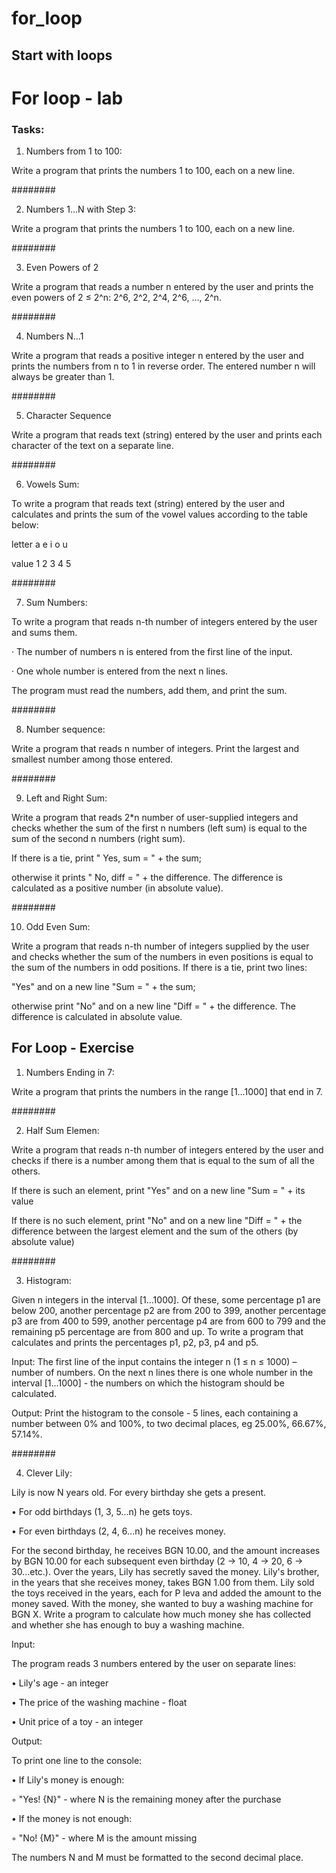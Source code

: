 # for_loop
## Start with loops

# For loop - lab

### Tasks:

01. Numbers from 1 to 100:

Write a program that prints the numbers 1 to 100, each on a new line.

########

02. Numbers 1...N with Step 3:

Write a program that prints the numbers 1 to 100, each on a new line.

########

03. Even Powers of 2

Write a program that reads a number n entered by the user and prints the even powers of 2 ≤ 2^n: 2^6, 2^2, 2^4, 2^6, …, 2^n.

########

04. Numbers N...1

Write a program that reads a positive integer n entered by the user and prints the numbers from n to 1 in reverse order. The entered number n will always be greater than 1.

########

05. Character Sequence

Write a program that reads text (string) entered by the user and prints each character of the text on a separate line.

########

06. Vowels Sum:


To write a program that reads text (string) entered by the user and calculates and prints the sum of the vowel values ​​according to the table below:

letter a e i o u

value  1 2 3 4 5

########

07. Sum Numbers:

To write a program that reads n-th number of integers entered by the user and sums them.

· The number of numbers n is entered from the first line of the input.

· One whole number is entered from the next n lines.

The program must read the numbers, add them, and print the sum.

########

08. Number sequence:

Write a program that reads n number of integers. Print the largest and smallest number among those entered.

########

09. Left and Right Sum:

Write a program that reads 2*n number of user-supplied integers and checks whether the sum of the first n numbers (left sum) is equal to the sum of the second n numbers (right sum). 

If there is a tie, print " Yes, sum = " + the sum;

otherwise it prints " No, diff = " + the difference. The difference is calculated as a positive number (in absolute value).

########

10. Odd Even Sum:

Write a program that reads n-th number of integers supplied by the user and checks whether the sum of the numbers in even positions is equal to the sum of the numbers in odd positions. If there is a tie, print two lines:

"Yes" and on a new line "Sum = " + the sum; 

otherwise print "No" and on a new line "Diff = " + the difference. The difference is calculated in absolute value.


## For Loop - Exercise

01. Numbers Ending in 7:

Write a program that prints the numbers in the range [1…1000] that end in 7.

########

02. Half Sum Elemen:

Write a program that reads n-th number of integers entered by the user and checks if there is a number among them that is equal to the sum of all the others. 

If there is such an element, print "Yes" and on a new line "Sum = " + its value
    
If there is no such element, print "No" and on a new line "Diff = " + the difference between the largest element and the sum of the others (by absolute value)

########

03. Histogram:

Given n integers in the interval [1…1000]. Of these, some percentage p1 are below 200, another percentage p2 are from 200 to 399, another percentage p3 are from 400 to 599, another percentage p4 are from 600 to 799 and the remaining p5 percentage are from 800 and up. To write a program that calculates and prints the percentages p1, p2, p3, p4 and p5.

Input:
The first line of the input contains the integer n (1 ≤ n ≤ 1000) – number of numbers. On the next n lines there is one whole number in the interval [1...1000] - the numbers on which the histogram should be calculated.


Output:
Print the histogram to the console - 5 lines, each containing a number between 0% and 100%, to two decimal places, eg 25.00%, 66.67%, 57.14%.

########

04. Clever Lily:

Lily is now N years old. For every birthday she gets a present. 

• For odd birthdays (1, 3, 5...n) he gets toys.

• For even birthdays (2, 4, 6...n) he receives money. 

For the second birthday, he receives BGN 10.00, and the amount increases by BGN 10.00 for each subsequent even birthday (2 -> 10, 4 -> 20, 6 -> 30...etc.). Over the years, Lily has secretly saved the money. Lily's brother, in the years that she receives money, takes BGN 1.00 from them. Lily sold the toys received in the years, each for P leva and added the amount to the money saved. With the money, she wanted to buy a washing machine for BGN X. Write a program to calculate how much money she has collected and whether she has enough to buy a washing machine.

Input:

The program reads 3 numbers entered by the user on separate lines:

• Lily's age - an integer

• The price of the washing machine - float

• Unit price of a toy - an integer

Output:

To print one line to the console:

• If Lily's money is enough:

◦ "Yes! {N}" - where N is the remaining money after the purchase

• If the money is not enough:

◦ "No! {M}" - where M is the amount missing

The numbers N and M must be formatted to the second decimal place.
